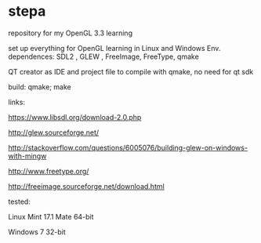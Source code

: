 # stepa
repository for my OpenGL 3.3 learning 

 set up everything for OpenGL learning in Linux and Windows Env.
 dependences: SDL2 , GLEW , FreeImage, FreeType, qmake
 
 QT creator as IDE and project file to compile with qmake, no need for qt sdk
 
build:
qmake;
make

links:

https://www.libsdl.org/download-2.0.php

http://glew.sourceforge.net/

http://stackoverflow.com/questions/6005076/building-glew-on-windows-with-mingw

http://www.freetype.org/

http://freeimage.sourceforge.net/download.html

tested:

Linux Mint 17.1 Mate 64-bit

Windows 7 32-bit